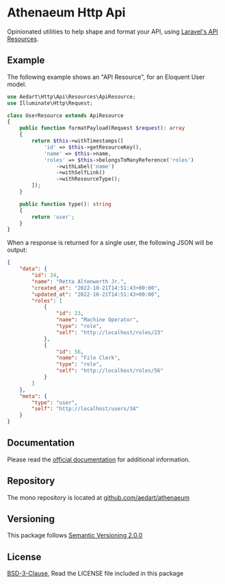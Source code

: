 # Athenaeum Http Api

Opinionated utilities to help shape and format your API, using [Laravel's API Resources](https://laravel.com/docs/9.x/eloquent-resources).

## Example

The following example shows an "API Resource", for an Eloquent User model.

```php
use Aedart\Http\Api\Resources\ApiResource;
use Illuminate\Http\Request;

class UserResource extends ApiResource
{
    public function formatPayload(Request $request): array
    {
        return $this->withTimestamps([
            'id' => $this->getResourceKey(),
            'name' => $this->name,
            'roles' => $this->belongsToManyReference('roles')
                ->withLabel('name')
                ->withSelfLink()
                ->withResourceType();
        ]);
    }

    public function type(): string
    {
        return 'user';
    }
}
```

When a response is returned for a single user, the following JSON will be output:

```json
{
    "data": {
        "id": 34,
        "name": "Retta Altenwerth Jr.",
        "created_at": "2022-10-21T14:51:43+00:00",
        "updated_at": "2022-10-21T14:51:43+00:00",
        "roles": [
            {
                "id": 23,
                "name": "Machine Operator",
                "type": "role",
                "self": "http://localhost/roles/23"
            },
            {
                "id": 56,
                "name": "File Clerk",
                "type": "role",
                "self": "http://localhost/roles/56"
            }
        ]
    },
    "meta": {
        "type": "user",
        "self": "http://localhost/users/34"
    }
}
```

## Documentation

Please read the [official documentation](https://aedart.github.io/athenaeum/) for additional information.

## Repository

The mono repository is located at [github.com/aedart/athenaeum](https://github.com/aedart/athenaeum)

## Versioning

This package follows [Semantic Versioning 2.0.0](http://semver.org/)

## License

[BSD-3-Clause](http://spdx.org/licenses/BSD-3-Clause), Read the LICENSE file included in this package
